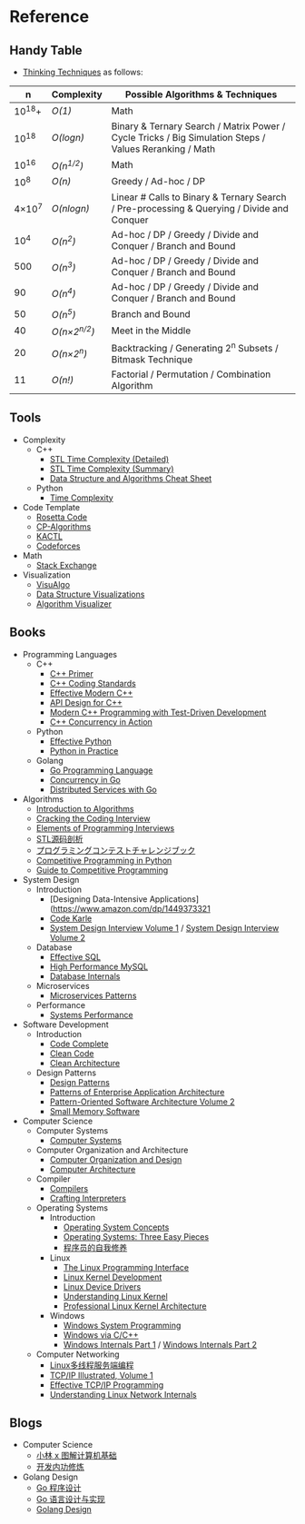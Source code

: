 # Reference

## Handy Table

* [Thinking Techniques](https://sites.google.com/site/mostafasibrahim/programming-competitions/thinking-techniques) as follows:

| n | Complexity | Possible Algorithms & Techniques |
| - | - | - |
| 10<sup>18</sup>+ | _O(1)_ | Math |
| 10<sup>18</sup> | _O(logn)_ | Binary & Ternary Search / Matrix Power / Cycle Tricks / Big Simulation Steps / Values Reranking / Math |
| 10<sup>16</sup> | _O(n<sup>1/2</sup>)_ | Math |
| 10<sup>8</sup> | _O(n)_ | Greedy / Ad-hoc / DP |
| 4×10<sup>7</sup> | _O(nlogn)_ | Linear # Calls to Binary & Ternary Search / Pre-processing & Querying / Divide and Conquer |
| 10<sup>4</sup> | _O(n<sup>2</sup>)_ | Ad-hoc / DP / Greedy / Divide and Conquer / Branch and Bound |
| 500 | _O(n<sup>3</sup>)_ | Ad-hoc / DP / Greedy / Divide and Conquer / Branch and Bound  |
| 90 | _O(n<sup>4</sup>)_ | Ad-hoc / DP / Greedy / Divide and Conquer / Branch and Bound |
| 50 | _O(n<sup>5</sup>)_ | Branch and Bound |
| 40 | _O(n×2<sup>n/2</sup>)_ | 	Meet in the Middle |
| 20 | _O(n×2<sup>n</sup>)_ | Backtracking / Generating 2<sup>n</sup> Subsets / Bitmask Technique |
| 11 | _O(n!)_ | Factorial / Permutation / Combination Algorithm |

## Tools

* Complexity
    * C++
        * [STL Time Complexity (Detailed)](http://www.cplusplus.com/reference/stl/)
        * [STL Time Complexity (Summary)](http://john-ahlgren.blogspot.com/2013/10/stl-container-performance.html)
        * [Data Structure and Algorithms Cheat Sheet](https://github.com/gibsjose/cpp-cheat-sheet/blob/master/Data%20Structures%20and%20Algorithms.md) 
    * Python
        * [Time Complexity](https://wiki.python.org/moin/TimeComplexity)
* Code Template
    * [Rosetta Code](https://rosettacode.org)
    * [CP-Algorithms](https://cp-algorithms.com)
    * [KACTL](https://github.com/kth-competitive-programming/kactl)
    * [Codeforces](https://codeforces.com/)
* Math
    * [Stack Exchange](https://math.stackexchange.com)     
* Visualization
    * [VisuAlgo](https://visualgo.net/en)
    * [Data Structure Visualizations](https://www.cs.usfca.edu/~galles/visualization/Algorithms.html)
    * [Algorithm Visualizer](https://algorithm-visualizer.org/)

## Books
* Programming Languages
   * C++
       * [C++ Primer](https://www.amazon.com/dp/0321714113)
       * [C++ Coding Standards](https://www.amazon.com/dp/0321113586)
       * [Effective Modern C++](https://www.amazon.com/dp/1491903996)
       * [API Design for C++](https://www.amazon.com/dp/0123850037)
       * [Modern C++ Programming with Test-Driven Development](https://www.amazon.com/dp/1937785483)
       * [C++ Concurrency in Action](https://www.amazon.com/dp/1933988770)
   * Python
       * [Effective Python](https://www.amazon.com/dp/0134853989)
       * [Python in Practice](https://www.amazon.com/dp/B00EO3TRL2)
   * Golang
       * [Go Programming Language](https://www.amazon.com/dp/0134190440)
       * [Concurrency in Go](https://www.amazon.com/dp/1491941197)
       * [Distributed Services with Go](https://www.amazon.com/dp/1680507605)
* Algorithms
    * [Introduction to Algorithms](https://www.amazon.com/dp/026204630X)
    * [Cracking the Coding Interview](https://www.amazon.com/dp/0984782850)
    * [Elements of Programming Interviews](https://www.amazon.com/dp/1479274836)
    * [STL源码剖析](https://item.jd.com/11821611.html)
    * [プログラミングコンテストチャレンジブック](https://www.amazon.co.jp/%E3%83%97%E3%83%AD%E3%82%B0%E3%83%A9%E3%83%9F%E3%83%B3%E3%82%B0%E3%82%B3%E3%83%B3%E3%83%86%E3%82%B9%E3%83%88%E3%83%81%E3%83%A3%E3%83%AC%E3%83%B3%E3%82%B8%E3%83%96%E3%83%83%E3%82%AF-%E7%AC%AC2%E7%89%88-%EF%BD%9E%E5%95%8F%E9%A1%8C%E8%A7%A3%E6%B1%BA%E3%81%AE%E3%82%A2%E3%83%AB%E3%82%B4%E3%83%AA%E3%82%BA%E3%83%A0%E6%B4%BB%E7%94%A8%E5%8A%9B%E3%81%A8%E3%82%B3%E3%83%BC%E3%83%87%E3%82%A3%E3%83%B3%E3%82%B0%E3%83%86%E3%82%AF%E3%83%8B%E3%83%83%E3%82%AF%E3%82%92%E9%8D%9B%E3%81%88%E3%82%8B%EF%BD%9E-%E7%A7%8B%E8%91%89%E6%8B%93%E5%93%89/dp/4839941068)
    * [Competitive Programming in Python](https://www.amazon.com/Christoph-D%C3%BCrr-ebook/dp/B08K3MS9ML)
    * [Guide to Competitive Programming](https://www.amazon.com/Antti-Laaksonen/dp/3030393569)
* System Design
   * Introduction
       * [Designing Data-Intensive Applications](https://www.amazon.com/dp/1449373321
       * [Code Karle](https://www.youtube.com/@codeKarle)
       * [System Design Interview Volume 1](https://www.amazon.com/dp/B08CMF2CQF) / [System Design Interview Volume 2](https://www.amazon.com/dp/1736049119)
   * Database
       * [Effective SQL](https://www.amazon.com/dp/B01MZ75IW5)
       * [High Performance MySQL](https://www.amazon.com/dp/B09M7W126W/)
       * [Database Internals](https://www.amazon.com/dp/1492040347)
    * Microservices
        * [Microservices Patterns](https://www.amazon.com/dp/1617294543)
    * Performance
        * [Systems Performance](https://www.amazon.com/dp/0136820158)
* Software Development
    * Introduction 
       * [Code Complete](https://www.amazon.com/dp/B00JDMPOSY)
       * [Clean Code](https://www.amazon.com/dp/0132350882)
       * [Clean Architecture](https://www.amazon.com/dp/0134494164)
    * Design Patterns
       * [Design Patterns](https://www.amazon.com/dp/0201633612)
       * [Patterns of Enterprise Application Architecture](https://www.amazon.com/dp/0321127420)
       * [Pattern-Oriented Software Architecture Volume 2](https://www.amazon.com/dp/0471606952)
       * [Small Memory Software](https://www.amazon.com/dp/0201596075)
* Computer Science
    * Computer Systems 
        * [Computer Systems](https://www.amazon.com/dp/013409266X)
    * Computer Organization and Architecture
        * [Computer Organization and Design](https://www.amazon.com/dp/0128203315)
        * [Computer Architecture](https://www.amazon.com/dp/0128119055)
    * Compiler
        * [Compilers](https://www.amazon.com/dp/0321486811)
        * [Crafting Interpreters](https://www.amazon.com/dp/0990582930)
    * Operating Systems
        * Introduction 
           * [Operating System Concepts](https://www.amazon.com/dp/B07CVKH7BD)
           * [Operating Systems: Three Easy Pieces](https://www.amazon.com/dp/198508659X)
           * [程序员的自我修养](https://item.jd.com/10067200.html)
        * Linux
           * [The Linux Programming Interface](https://www.amazon.com/dp/1593272200)
           * [Linux Kernel Development](https://www.amazon.com/dp/0672329468)
           * [Linux Device Drivers](https://www.amazon.com/dp/0596005903)
           * [Understanding Linux Kernel](https://www.amazon.com/dp/0596005652)
           * [Professional Linux Kernel Architecture](https://www.amazon.com/dp/0470343435)
       * Windows
           * [Windows System Programming](https://www.amazon.com/dp/0321657748)
           * [Windows via C/C++](https://www.amazon.com/dp/0735624240)
           * [Windows Internals Part 1](https://www.amazon.com/dp/0735684189) / [Windows Internals Part 2](https://www.amazon.com/dp/0135462401)
   * Computer Networking
       * [Linux多线程服务端编程](https://e.jd.com/30149978.html)
       * [TCP/IP Illustrated, Volume 1](https://www.amazon.com/dp/0321336313)
       * [Effective TCP/IP Programming](https://www.amazon.com/dp/0201615894)
       * [Understanding Linux Network Internals](https://www.amazon.com/dp/0596002556)

## Blogs

- Computer Science
   - [小林 x 图解计算机基础](https://github.com/xiaolincoder/CS-Base)
   - [开发内功修炼](https://github.com/yanfeizhang/coder-kung-fu)
- Golang Design
   - [Go 程序设计](https://www.yuque.com/qyuhen/go)
   - [Go 语言设计与实现](https://draveness.me/golang)
   - [Golang Design](https://golang.design)
